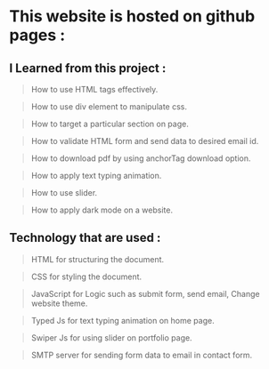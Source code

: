 # This website is hosted on github pages : 

## I Learned from this project :
> How to use HTML tags effectively.

> How to use div element to manipulate css.

> How to target a particular section on page.

> How to validate HTML form and send data to desired email id.

> How to download pdf by using anchorTag download option.

> How to apply text typing animation.

> How to use slider.

> How to apply dark mode on a website. 

## Technology that are used :
> HTML for structuring the document.

> CSS for styling the document.

> JavaScript for Logic such as submit form, send email, Change website theme.

> Typed Js for text typing animation on home page.

> Swiper Js for using slider on portfolio page.

> SMTP server for sending form data to email in contact form.
